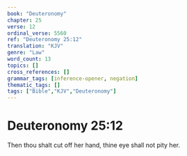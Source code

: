 ```yaml
---
book: "Deuteronomy"
chapter: 25
verse: 12
ordinal_verse: 5560
ref: "Deuteronomy 25:12"
translation: "KJV"
genre: "Law"
word_count: 13
topics: []
cross_references: []
grammar_tags: [inference-opener, negation]
thematic_tags: []
tags: ["Bible","KJV","Deuteronomy"]
---
```


# Deuteronomy 25:12

Then thou shalt cut off her hand, thine eye shall not pity her.
